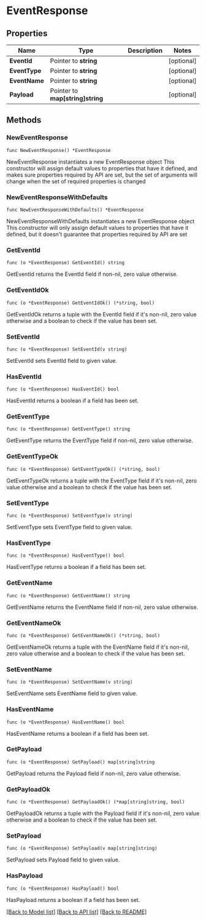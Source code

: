 # EventResponse

## Properties

Name | Type | Description | Notes
------------ | ------------- | ------------- | -------------
**EventId** | Pointer to **string** |  | [optional] 
**EventType** | Pointer to **string** |  | [optional] 
**EventName** | Pointer to **string** |  | [optional] 
**Payload** | Pointer to **map[string]string** |  | [optional] 

## Methods

### NewEventResponse

`func NewEventResponse() *EventResponse`

NewEventResponse instantiates a new EventResponse object
This constructor will assign default values to properties that have it defined,
and makes sure properties required by API are set, but the set of arguments
will change when the set of required properties is changed

### NewEventResponseWithDefaults

`func NewEventResponseWithDefaults() *EventResponse`

NewEventResponseWithDefaults instantiates a new EventResponse object
This constructor will only assign default values to properties that have it defined,
but it doesn't guarantee that properties required by API are set

### GetEventId

`func (o *EventResponse) GetEventId() string`

GetEventId returns the EventId field if non-nil, zero value otherwise.

### GetEventIdOk

`func (o *EventResponse) GetEventIdOk() (*string, bool)`

GetEventIdOk returns a tuple with the EventId field if it's non-nil, zero value otherwise
and a boolean to check if the value has been set.

### SetEventId

`func (o *EventResponse) SetEventId(v string)`

SetEventId sets EventId field to given value.

### HasEventId

`func (o *EventResponse) HasEventId() bool`

HasEventId returns a boolean if a field has been set.

### GetEventType

`func (o *EventResponse) GetEventType() string`

GetEventType returns the EventType field if non-nil, zero value otherwise.

### GetEventTypeOk

`func (o *EventResponse) GetEventTypeOk() (*string, bool)`

GetEventTypeOk returns a tuple with the EventType field if it's non-nil, zero value otherwise
and a boolean to check if the value has been set.

### SetEventType

`func (o *EventResponse) SetEventType(v string)`

SetEventType sets EventType field to given value.

### HasEventType

`func (o *EventResponse) HasEventType() bool`

HasEventType returns a boolean if a field has been set.

### GetEventName

`func (o *EventResponse) GetEventName() string`

GetEventName returns the EventName field if non-nil, zero value otherwise.

### GetEventNameOk

`func (o *EventResponse) GetEventNameOk() (*string, bool)`

GetEventNameOk returns a tuple with the EventName field if it's non-nil, zero value otherwise
and a boolean to check if the value has been set.

### SetEventName

`func (o *EventResponse) SetEventName(v string)`

SetEventName sets EventName field to given value.

### HasEventName

`func (o *EventResponse) HasEventName() bool`

HasEventName returns a boolean if a field has been set.

### GetPayload

`func (o *EventResponse) GetPayload() map[string]string`

GetPayload returns the Payload field if non-nil, zero value otherwise.

### GetPayloadOk

`func (o *EventResponse) GetPayloadOk() (*map[string]string, bool)`

GetPayloadOk returns a tuple with the Payload field if it's non-nil, zero value otherwise
and a boolean to check if the value has been set.

### SetPayload

`func (o *EventResponse) SetPayload(v map[string]string)`

SetPayload sets Payload field to given value.

### HasPayload

`func (o *EventResponse) HasPayload() bool`

HasPayload returns a boolean if a field has been set.


[[Back to Model list]](../README.md#documentation-for-models) [[Back to API list]](../README.md#documentation-for-api-endpoints) [[Back to README]](../README.md)


